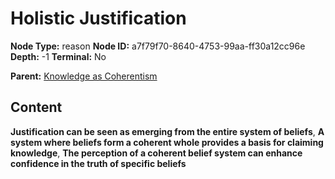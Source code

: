 # Holistic Justification

**Node Type:** reason
**Node ID:** a7f79f70-8640-4753-99aa-ff30a12cc96e
**Depth:** -1
**Terminal:** No

**Parent:** [Knowledge as Coherentism](knowledge-as-coherentism-thesis-5a48aa0c-936b-49c0-9651-67bacb70ec32.md)

## Content

**Justification can be seen as emerging from the entire system of beliefs**, **A system where beliefs form a coherent whole provides a basis for claiming knowledge**, **The perception of a coherent belief system can enhance confidence in the truth of specific beliefs**
